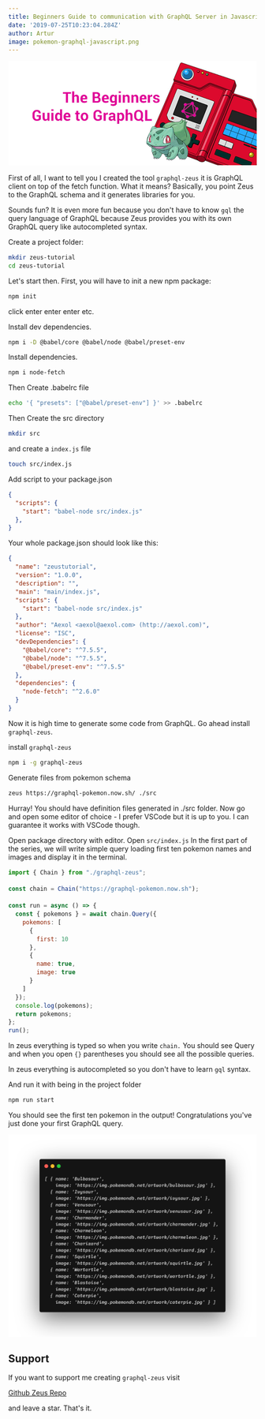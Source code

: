 ```yaml
---
title: Beginners Guide to communication with GraphQL Server in Javascript with Pokemon Schema
date: '2019-07-25T10:23:04.284Z'
author: Artur
image: pokemon-graphql-javascript.png
---
```


![](./pokemon-graphql-javascript.png)

First of all, I want to tell you I created the tool `graphql-zeus` it is GraphQL client on top of the fetch function. What it means? Basically, you point Zeus to the GraphQL schema and it generates libraries for you.

Sounds fun? It is even more fun because you don't have to know `gql` the query language of GraphQL because Zeus provides you with its own GraphQL query like autocompleted syntax.

Create a project folder:
```sh
mkdir zeus-tutorial
cd zeus-tutorial
```

Let's start then. First, you will have to init a new npm package:
```sh
npm init
```
click enter enter enter etc.

Install dev dependencies.
```sh
npm i -D @babel/core @babel/node @babel/preset-env
```

Install dependencies.
```sh
npm i node-fetch
```


Then Create .babelrc file
```sh
echo '{ "presets": ["@babel/preset-env"] }' >> .babelrc
```

Then Create the src directory
```sh
mkdir src
```
and create a `index.js` file
```sh
touch src/index.js
```

Add script to your package.json
```json
{
  "scripts": {
    "start": "babel-node src/index.js"
  },
}
```

Your whole package.json should look like this:
```json
{
  "name": "zeustutorial",
  "version": "1.0.0",
  "description": "",
  "main": "main/index.js",
  "scripts": {
    "start": "babel-node src/index.js"
  },
  "author": "Aexol <aexol@aexol.com> (http://aexol.com)",
  "license": "ISC",
  "devDependencies": {
    "@babel/core": "^7.5.5",
    "@babel/node": "^7.5.5",
    "@babel/preset-env": "^7.5.5"
  },
  "dependencies": {
    "node-fetch": "^2.6.0"
  }
}
```

Now it is high time to generate some code from GraphQL. Go ahead install `graphql-zeus`.

install `graphql-zeus`
```sh
npm i -g graphql-zeus
```

Generate files from pokemon schema
```sh
zeus https://graphql-pokemon.now.sh/ ./src
```

Hurray! You should have definition files generated in ./src folder.
Now go and open some editor of choice - I prefer VSCode but it is up to you. I can guarantee it works with VSCode though.

Open package directory with editor. Open `src/index.js`
In the first part of the series, we will write simple query loading first ten pokemon names and images and display it in the terminal.

```js
import { Chain } from "./graphql-zeus";

const chain = Chain("https://graphql-pokemon.now.sh");

const run = async () => {
  const { pokemons } = await chain.Query({
    pokemons: [
      {
        first: 10
      },
      {
        name: true,
        image: true
      }
    ]
  });
  console.log(pokemons);
  return pokemons;
};
run();

```

In zeus everything is typed so when you write `chain.` You should see Query and when you open `{}` parentheses you should see all the possible queries. 

In zeus everything is autocompleted so you don't have to learn `gql` syntax.

And run it with being in the project folder
```sh
npm run start
```

You should see the first ten pokemon in the output! Congratulations you've just done your first GraphQL query.

![](./result.png)


## Support

If you want to support me creating `graphql-zeus` visit

[Github Zeus Repo](https://github.com/graphql-editor/graphql-zeus)

and leave a star. That's it. 